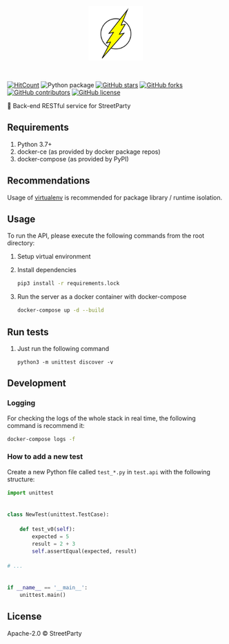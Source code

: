 <br>
<p align="center">
  <img alt="StreetParty" src="docs/images/street-party-logo.png" width="25%"/>
</p>
<br>

[![HitCount](http://hits.dwyl.io/street-party/api.svg)](http://hits.dwyl.io/street-party/api)
![Python package](https://github.com/street-party/api/workflows/Python%20package/badge.svg)
[![GitHub stars](https://img.shields.io/github/stars/street-party/api.svg)](https://GitHub.com/street-party/api/stargazers/)
[![GitHub forks](https://img.shields.io/github/forks/street-party/api.svg)](https://GitHub.com/street-party/api/network/)
[![GitHub contributors](https://img.shields.io/github/contributors/street-party/api.svg)](https://GitHub.com/street-party/api/graphs/contributors/)
[![GitHub license](https://img.shields.io/github/license/street-party/api.svg)](https://github.com/street-party/api/blob/master/LICENSE)

🍺 Back-end RESTful service for StreetParty

## Requirements

1. Python 3.7+
2. docker-ce (as provided by docker package repos)
3. docker-compose (as provided by PyPI)

## Recommendations

Usage of [virtualenv](https://realpython.com/blog/python/python-virtual-environments-a-primer/) is recommended for package library / runtime isolation.

## Usage

To run the API, please execute the following commands from the root directory:

1. Setup virtual environment

2. Install dependencies

    ```bash
    pip3 install -r requirements.lock
    ```

3. Run the server as a docker container with docker-compose

    ```bash
    docker-compose up -d --build
    ```

## Run tests

1. Just run the following command

   ```
   python3 -m unittest discover -v
   ```

## Development

### Logging

For checking the logs of the whole stack in real time, the following command is recommend it:

```bash
docker-compose logs -f
```

### How to add a new test

Create a new Python file called `test_*.py` in `test.api` with the following structure:

```python
import unittest


class NewTest(unittest.TestCase):

    def test_v0(self):
        expected = 5
        result = 2 + 3
        self.assertEqual(expected, result)

# ...


if __name__ == '__main__':
    unittest.main()

```

## License

Apache-2.0 © StreetParty
